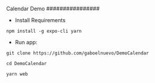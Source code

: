 Calendar Demo
################

+ Install Requirements

```
npm install -g expo-cli yarn
```

+ Run app:

```
git clone https://github.com/gaboelnuevo/DemoCalendar
```

```
cd DemoCalendar
```

```
yarn web
```